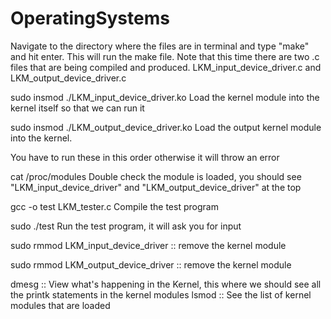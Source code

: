 # OperatingSystems
Navigate to the directory where the files are in terminal and type "make" and hit enter. This will run the make file.  Note that this time there are two .c files that are being compiled and produced.  LKM_input_device_driver.c and LKM_output_device_driver.c
                                
sudo insmod ./LKM_input_device_driver.ko		Load the kernel module into the kernel itself so that we can run it

sudo insmod ./LKM_output_device_driver.ko		Load the output kernel module into the kernel.  

You have to run these in this order otherwise it will throw an error

cat /proc/modules	Double check the module is loaded, you should see "LKM_input_device_driver" and "LKM_output_device_driver" at the top

gcc -o test	LKM_tester.c		Compile the test program

sudo ./test						Run the test program, it will ask you for input

sudo rmmod LKM_input_device_driver 				::  remove the kernel module

sudo rmmod LKM_output_device_driver 				::  remove the kernel module

dmesg			:: View what's happening in the Kernel, this where we should see all the printk statements in the kernel modules
lsmod		:: See the list of kernel modules that are loaded
